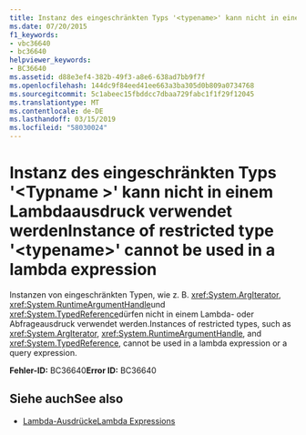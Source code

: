 ```yaml
---
title: Instanz des eingeschränkten Typs '<typename>' kann nicht in einem Lambdaausdruck verwendet werden
ms.date: 07/20/2015
f1_keywords:
- vbc36640
- bc36640
helpviewer_keywords:
- BC36640
ms.assetid: d88e3ef4-382b-49f3-a8e6-638ad7bb9f7f
ms.openlocfilehash: 144dc9f84eed41ee663a3ba305d0b809a0734768
ms.sourcegitcommit: 5c1abeec15fbddcc7dbaa729fabc1f1f29f12045
ms.translationtype: MT
ms.contentlocale: de-DE
ms.lasthandoff: 03/15/2019
ms.locfileid: "58030024"
---
```

# <a name="instance-of-restricted-type-typename-cannot-be-used-in-a-lambda-expression"></a><span data-ttu-id="6e8ad-102">Instanz des eingeschränkten Typs '\<Typname >' kann nicht in einem Lambdaausdruck verwendet werden</span><span class="sxs-lookup"><span data-stu-id="6e8ad-102">Instance of restricted type '\<typename>' cannot be used in a lambda expression</span></span>
<span data-ttu-id="6e8ad-103">Instanzen von eingeschränkten Typen, wie z. B. <xref:System.ArgIterator>, <xref:System.RuntimeArgumentHandle>und <xref:System.TypedReference>dürfen nicht in einem Lambda- oder Abfrageausdruck verwendet werden.</span><span class="sxs-lookup"><span data-stu-id="6e8ad-103">Instances of restricted types, such as <xref:System.ArgIterator>, <xref:System.RuntimeArgumentHandle>, and <xref:System.TypedReference>, cannot be used in a lambda expression or a query expression.</span></span>  
  
 <span data-ttu-id="6e8ad-104">**Fehler-ID:** BC36640</span><span class="sxs-lookup"><span data-stu-id="6e8ad-104">**Error ID:** BC36640</span></span>  
  
## <a name="see-also"></a><span data-ttu-id="6e8ad-105">Siehe auch</span><span class="sxs-lookup"><span data-stu-id="6e8ad-105">See also</span></span>

- [<span data-ttu-id="6e8ad-106">Lambda-Ausdrücke</span><span class="sxs-lookup"><span data-stu-id="6e8ad-106">Lambda Expressions</span></span>](../../visual-basic/programming-guide/language-features/procedures/lambda-expressions.md)
